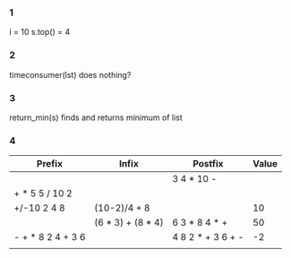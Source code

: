 ### 1
i = 10
s.top() = 4

### 2
timeconsumer(lst) does nothing?

### 3
return_min(s) finds and returns minimum of list

### 4

| Prefix            | Infix             | Postfix            | Value |
|-------------------|-------------------|--------------------|-------|
|                   |                   | 3 4 * 10 -         |       |
| + * 5 5 / 10 2    |                   |                    |       |
| +/-10 2 4  8      | (10-2)/4 + 8      |                    | 10    |
|                   | (6 * 3) + (8 * 4) | 6 3 * 8 4 * +      | 50    |
| - + * 8 2 4 + 3 6 |                   | 4 8 2 * + 3 6 +  - | -2    |
|                   |                   |                    |       |



